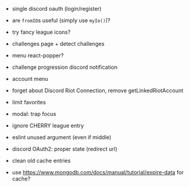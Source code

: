 - single discord oauth (login/register)

- are `fromIO`s useful (simply use `myIo()`)?
- try fancy league icons?
- challenges page + detect challenges
- menu react-popper?
- challenge progression discord notification
- account menu
- forget about Discord Riot Connection, remove getLinkedRiotAccount

- limit favorites
- modal: trap focus
- ignore CHERRY league entry
- eslint unused argument (even if middle)
- discord OAuth2: proper state (redirect url)
- clean old cache entries
- use https://www.mongodb.com/docs/manual/tutorial/expire-data for cache?
